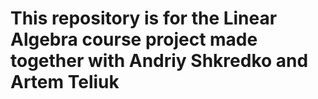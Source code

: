 # This repository is for the Linear Algebra course project made together with Andriy Shkredko and Artem Teliuk
